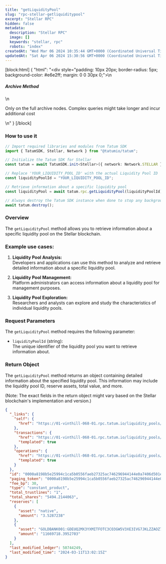 ```yaml
---
title: "getLiquidityPool"
slug: "rpc-stellar-getliquiditypool"
excerpt: "Stellar RPC"
hidden: false
metadata: 
  description: "Stellar RPC"
  image: []
  keywords: "stellar, rpc"
  robots: "index"
createdAt: "Wed Mar 06 2024 10:35:44 GMT+0000 (Coordinated Universal Time)"
updatedAt: "Sat Apr 06 2024 15:30:56 GMT+0000 (Coordinated Universal Time)"
---
```

[block:html]
{
  "html": "<div style=\"padding: 10px 20px; border-radius: 5px; background-color: #e6e2ff; margin: 0 0 30px 0;\">\n  <h5>Archive Method</h5>\n  <p>Only on the full archive nodes. Complex queries might take longer and incur additional cost</p>\n</div>"
}
[/block]


### How to use it

```typescript
// Import required libraries and modules from Tatum SDK
import { TatumSDK, Stellar, Network } from "@tatumio/tatum";

// Initialize the Tatum SDK for Stellar
const tatum = await TatumSDK.init<Stellar>({ network: Network.STELLAR });

// Replace 'YOUR_LIQUIDITY_POOL_ID' with the actual Liquidity Pool ID
const liquidityPoolId = "YOUR_LIQUIDITY_POOL_ID";

// Retrieve information about a specific liquidity pool
const liquidityPool = await tatum.rpc.getLiquidityPool(liquidityPoolId);

// Always destroy the Tatum SDK instance when done to stop any background processes
await tatum.destroy();
```

### Overview

The `getLiquidityPool` method allows you to retrieve information about a specific liquidity pool on the Stellar blockchain.

### Example use cases:

1. **Liquidity Pool Analysis:**  
   Developers and applications can use this method to analyze and retrieve detailed information about a specific liquidity pool.

2. **Liquidity Pool Management:**  
   Platform administrators can access information about a liquidity pool for management purposes.

3. **Liquidity Pool Exploration:**  
   Researchers and analysts can explore and study the characteristics of individual liquidity pools.

### Request Parameters

The `getLiquidityPool` method requires the following parameter:

- `liquidityPoolId` (string):  
  The unique identifier of the liquidity pool you want to retrieve information about.

### Return Object

The `getLiquidityPool` method returns an object containing detailed information about the specified liquidity pool. This information may include the liquidity pool ID, reserve assets, total value, and more.

(Note: The exact fields in the return object might vary based on the Stellar blockchain's implementation and version.)

```json
{
  "_links": {
    "self": {
      "href": "https://01-vinthill-068-01.rpc.tatum.io/liquidity_pools/0000a8198b5e25994c1ca5b0556faeb27325ac746296944144e0a7406d501e8a"
    },
    "transactions": {
      "href": "https://01-vinthill-068-01.rpc.tatum.io/liquidity_pools/0000a8198b5e25994c1ca5b0556faeb27325ac746296944144e0a7406d501e8a/transactions{?cursor,limit,order}",
      "templated": true
    },
    "operations": {
      "href": "https://01-vinthill-068-01.rpc.tatum.io/liquidity_pools/0000a8198b5e25994c1ca5b0556faeb27325ac746296944144e0a7406d501e8a/operations{?cursor,limit,order}",
      "templated": true
    }
  },
  "id": "0000a8198b5e25994c1ca5b0556faeb27325ac746296944144e0a7406d501e8a",
  "paging_token": "0000a8198b5e25994c1ca5b0556faeb27325ac746296944144e0a7406d501e8a",
  "fee_bp": 30,
  "type": "constant_product",
  "total_trustlines": "1",
  "total_shares": "5494.2144063",
  "reserves": [
    {
      "asset": "native",
      "amount": "3.5287238"
    },
    {
      "asset": "GOLDBANK001:GDEUQ2MX3YXMITFOTC3CO3GW5V3XE3IVG7JKLZZAOZ7WFYIN256INDUS",
      "amount": "11669718.3952703"
    }
  ],
  "last_modified_ledger": 50744249,
  "last_modified_time": "2024-03-11T13:02:15Z"
}
```
